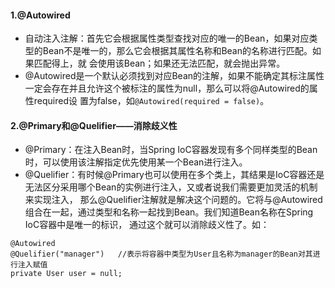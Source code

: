 #### 1.@Autowired
* 自动注入注解：首先它会根据属性类型查找对应的唯一的Bean，如果对应类型的Bean不是唯一的，那么它会根据其属性名称和Bean的名称进行匹配。如果匹配得上，就
会使用该Bean；如果还无法匹配，就会抛出异常。
* @Autowired是一个默认必须找到对应Bean的注解，如果不能确定其标注属性一定会存在并且允许这个被标注的属性为null，那么可以将@Autowired的属性required设
置为false，如`@Autowired(required = false)`。

#### 2.@Primary和@Quelifier——消除歧义性
* @Primary：在注入Bean时，当Spring IoC容器发现有多个同样类型的Bean时，可以使用该注解指定优先使用某一个Bean进行注入。
* @Quelifier：有时候@Primary也可以使用在多个类上，其结果是IoC容器还是无法区分采用哪个Bean的实例进行注入，又或者说我们需要更加灵活的机制来实现注入，
那么@Quelifier注解就是解决这个问题的。它将与@Autowired组合在一起，通过类型和名称一起找到Bean。我们知道Bean名称在Spring IoC容器中是唯一的标识，
通过这个就可以消除歧义性了。如：
```
@Autowired
@Quelifier("manager")   //表示将容器中类型为User且名称为manager的Bean对其进行注入赋值
private User user = null;
```
